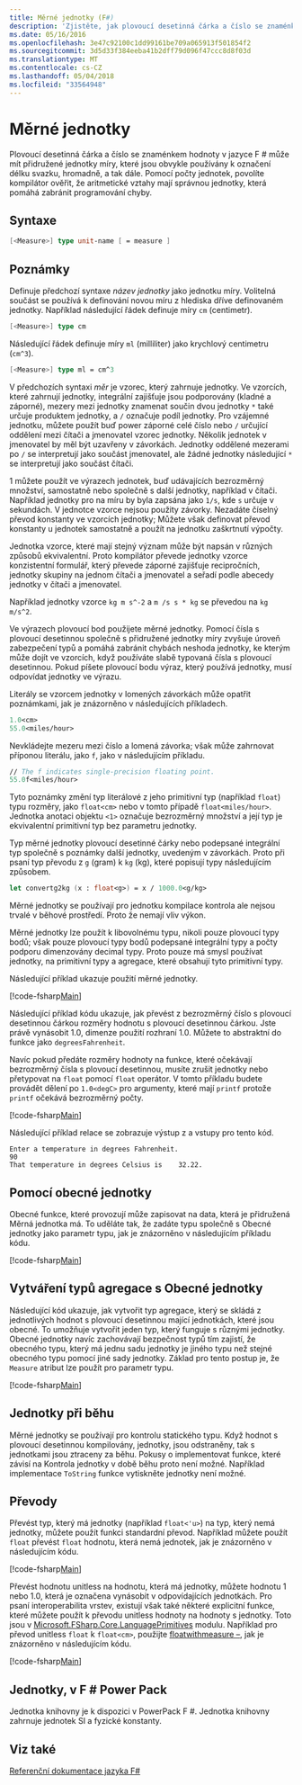 ```yaml
---
title: Měrné jednotky (F#)
description: 'Zjistěte, jak plovoucí desetinná čárka a číslo se znaménkem hodnoty v jazyce F # mohou být přidruženy jednotky míry, které jsou obvykle používány k označení Délka svazku a velkokapacitních.'
ms.date: 05/16/2016
ms.openlocfilehash: 3e47c92100c1dd99161be709a065913f501854f2
ms.sourcegitcommit: 3d5d33f384eeba41b2dff79d096f47ccc8d8f03d
ms.translationtype: MT
ms.contentlocale: cs-CZ
ms.lasthandoff: 05/04/2018
ms.locfileid: "33564948"
---
```

# <a name="units-of-measure"></a>Měrné jednotky

Plovoucí desetinná čárka a číslo se znaménkem hodnoty v jazyce F # může mít přidružené jednotky míry, které jsou obvykle používány k označení délku svazku, hromadně, a tak dále. Pomocí počty jednotek, povolíte kompilátor ověřit, že aritmetické vztahy mají správnou jednotky, která pomáhá zabránit programování chyby.


## <a name="syntax"></a>Syntaxe

```fsharp
[<Measure>] type unit-name [ = measure ]
```

## <a name="remarks"></a>Poznámky
Definuje předchozí syntaxe *název jednotky* jako jednotku míry. Volitelná součást se používá k definování novou míru z hlediska dříve definovaném jednotky. Například následující řádek definuje míry `cm` (centimetr).

```fsharp
[<Measure>] type cm
```

Následující řádek definuje míry `ml` (milliliter) jako krychlový centimetru (`cm^3`).

```fsharp
[<Measure>] type ml = cm^3
```

V předchozích syntaxi *měr* je vzorec, který zahrnuje jednotky. Ve vzorcích, které zahrnují jednotky, integrální zajišťuje jsou podporovány (kladné a záporné), mezery mezi jednotky znamenat součin dvou jednotky `*` také určuje produktem jednotky, a `/` označuje podíl jednotky. Pro vzájemné jednotku, můžete použít buď power záporné celé číslo nebo `/` určující oddělení mezi čítači a jmenovatel vzorec jednotky. Několik jednotek v jmenovatel by měl být uzavřeny v závorkách. Jednotky oddělené mezerami po `/` se interpretují jako součást jmenovatel, ale žádné jednotky následující `*` se interpretují jako součást čítači.

1 můžete použít ve výrazech jednotek, buď udávajících bezrozměrný množství, samostatně nebo společně s další jednotky, například v čítači. Například jednotky pro na míru by byla zapsána jako `1/s`, kde `s` určuje v sekundách. V jednotce vzorce nejsou použity závorky. Nezadáte číselný převod konstanty ve vzorcích jednotky; Můžete však definovat převod konstanty u jednotek samostatně a použít na jednotku zaškrtnutí výpočty.

Jednotka vzorce, které mají stejný význam může být napsán v různých způsobů ekvivalentní. Proto kompilátor převede jednotky vzorce konzistentní formulář, který převede záporné zajišťuje recipročních, jednotky skupiny na jednom čítači a jmenovatel a seřadí podle abecedy jednotky v čítači a jmenovatel.

Například jednotky vzorce `kg m s^-2` a `m /s s * kg` se převedou na `kg m/s^2`.

Ve výrazech plovoucí bod použijete měrné jednotky. Pomocí čísla s plovoucí desetinnou společně s přidružené jednotky míry zvyšuje úroveň zabezpečení typů a pomáhá zabránit chybách neshoda jednotky, ke kterým může dojít ve vzorcích, když používáte slabě typovaná čísla s plovoucí desetinnou. Pokud píšete plovoucí bodu výraz, který používá jednotky, musí odpovídat jednotky ve výrazu.

Literály se vzorcem jednotky v lomených závorkách může opatřit poznámkami, jak je znázorněno v následujících příkladech.

```fsharp
1.0<cm>
55.0<miles/hour>
```

Nevkládejte mezeru mezi číslo a lomená závorka; však může zahrnovat příponou literálu, jako `f`, jako v následujícím příkladu.

```fsharp
// The f indicates single-precision floating point.
55.0f<miles/hour>
```

Tyto poznámky změní typ literálové z jeho primitivní typ (například `float`) typu rozměry, jako `float<cm>` nebo v tomto případě `float<miles/hour>`. Jednotka anotaci objektu `<1>` označuje bezrozměrný množství a její typ je ekvivalentní primitivní typ bez parametru jednotky.

Typ měrné jednotky plovoucí desetinné čárky nebo podepsané integrální typ společně s poznámky další jednotky, uvedeným v závorkách. Proto při psaní typ převodu z `g` (gram) k `kg` (kg), které popisují typy následujícím způsobem.

```fsharp
let convertg2kg (x : float<g>) = x / 1000.0<g/kg>
```

Měrné jednotky se používají pro jednotku kompilace kontrola ale nejsou trvalé v běhové prostředí. Proto že nemají vliv výkon.

Měrné jednotky lze použít k libovolnému typu, nikoli pouze plovoucí typy bodů; však pouze plovoucí typy bodů podepsané integrální typy a počty podporu dimenzovány decimal typy. Proto pouze má smysl používat jednotky, na primitivní typy a agregace, které obsahují tyto primitivní typy.

Následující příklad ukazuje použití měrné jednotky.

[!code-fsharp[Main](../../../samples/snippets/fsharp/lang-ref-2/snippet6901.fs)]
    
Následující příklad kódu ukazuje, jak převést z bezrozměrný číslo s plovoucí desetinnou čárkou rozměry hodnotu s plovoucí desetinnou čárkou. Jste právě vynásobit 1.0, dimenze použití rozhraní 1.0. Můžete to abstraktní do funkce jako `degreesFahrenheit`.

Navíc pokud předáte rozměry hodnoty na funkce, které očekávají bezrozměrný čísla s plovoucí desetinnou, musíte zrušit jednotky nebo přetypovat na `float` pomocí `float` operátor. V tomto příkladu budete provádět dělení po `1.0<degC>` pro argumenty, které mají `printf` protože `printf` očekává bezrozměrný počty.

[!code-fsharp[Main](../../../samples/snippets/fsharp/lang-ref-2/snippet6902.fs)]

Následující příklad relace se zobrazuje výstup z a vstupy pro tento kód.

```
Enter a temperature in degrees Fahrenheit.
90
That temperature in degrees Celsius is    32.22.
```

## <a name="using-generic-units"></a>Pomocí obecné jednotky
Obecné funkce, které provozují může zapisovat na data, která je přidružená Měrná jednotka má. To uděláte tak, že zadáte typu společně s Obecné jednotky jako parametr typu, jak je znázorněno v následujícím příkladu kódu.

[!code-fsharp[Main](../../../samples/snippets/fsharp/lang-ref-2/snippet6903.fs)]
    
## <a name="creating-aggregate-types-with-generic-units"></a>Vytváření typů agregace s Obecné jednotky
Následující kód ukazuje, jak vytvořit typ agregace, který se skládá z jednotlivých hodnot s plovoucí desetinnou mající jednotkách, které jsou obecné. To umožňuje vytvořit jeden typ, který funguje s různými jednotky. Obecné jednotky navíc zachovávají bezpečnost typů tím zajistí, že obecného typu, který má jednu sadu jednotky je jiného typu než stejné obecného typu pomocí jiné sady jednotky. Základ pro tento postup je, že `Measure` atribut lze použít pro parametr typu.

[!code-fsharp[Main](../../../samples/snippets/fsharp/lang-ref-2/snippet6904.fs)]
    
## <a name="units-at-runtime"></a>Jednotky při běhu
Měrné jednotky se používají pro kontrolu statického typu. Když hodnot s plovoucí desetinnou kompilovány, jednotky, jsou odstraněny, tak s jednotkami jsou ztraceny za běhu. Pokusy o implementovat funkce, které závisí na Kontrola jednotky v době běhu proto není možné. Například implementace `ToString` funkce vytiskněte jednotky není možné.


## <a name="conversions"></a>Převody
Převést typ, který má jednotky (například `float<'u>`) na typ, který nemá jednotky, můžete použít funkci standardní převod. Například můžete použít `float` převést `float` hodnotu, která nemá jednotek, jak je znázorněno v následujícím kódu.

[!code-fsharp[Main](../../../samples/snippets/fsharp/lang-ref-2/snippet6905.fs)]

Převést hodnotu unitless na hodnotu, která má jednotky, můžete hodnotu 1 nebo 1.0, která je označena vynásobit v odpovídajících jednotkách. Pro psaní interoperabilita vrstev, existují však také některé explicitní funkce, které můžete použít k převodu unitless hodnoty na hodnoty s jednotky. Toto jsou v [Microsoft.FSharp.Core.LanguagePrimitives](https://msdn.microsoft.com/library/69d08ac5-5d51-4c20-bf1e-850fd312ece3) modulu. Například pro převod unitless `float` k `float<cm>`, použijte [floatwithmeasure –](https://msdn.microsoft.com/library/69520bc7-d67b-46b8-9004-7cac9646b8d9), jak je znázorněno v následujícím kódu.

[!code-fsharp[Main](../../../samples/snippets/fsharp/lang-ref-2/snippet6906.fs)]
    
## <a name="units-of-measure-in-the-f-power-pack"></a>Jednotky, v F # Power Pack
Jednotka knihovny je k dispozici v PowerPack F #. Jednotka knihovny zahrnuje jednotek SI a fyzické konstanty.


## <a name="see-also"></a>Viz také
[Referenční dokumentace jazyka F#](index.md)
